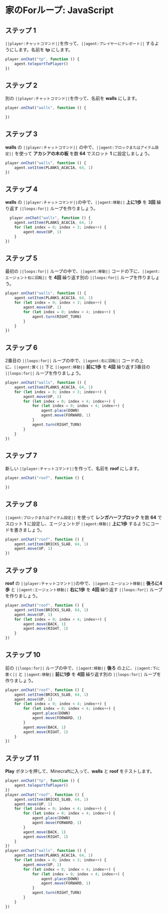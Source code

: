 # 家のForループ: JavaScript

## ステップ 1
``||player:チャットコマンド||``を作って、``||agent:プレイヤーにテレポート||`` するようにします。名前を **tp** にします。 

```javascript
player.onChat("tp", function () { 
    agent.teleportToPlayer() 
}) 
```

## ステップ 2
別の ``||player:チャットコマンド||``を作って、名前を **walls** にします。

```javascript
player.onChat("walls", function () { 
 
}) 
```

## ステップ 3
**walls** の ``||player:チャットコマンド||`` の中で、``||agent:ブロックまたはアイテム設定||`` を使って **アカシアの木の板** を数 **64** でスロット **1** に設定しましょう。

```javascript
player.onChat("walls", function () { 
    agent.setItem(PLANKS_ACACIA, 64, 1) 
}) 
```

## ステップ 4
**walls** の ``||player:チャットコマンド||``の中で、``||agent:移動||`` **上に1歩** を **3回** 繰り返す ``||loops:for||`` ループを作りましょう。

```javascript
  player.onChat("walls", function () { 
    agent.setItem(PLANKS_ACACIA, 64, 1) 
    for (let index = 0; index < 3; index++) { 
        agent.move(UP, 1) 
    } 
}) 
```

## ステップ 5
最初の ``||loops:for||`` ループの中で、``||agent:移動||`` コードの下に、``||agent:エージェント右に回転||`` を **4回** 繰り返す別の ``||loops:for||`` ループを作りましょう。

```javascript
player.onChat("walls", function () { 
    agent.setItem(PLANKS_ACACIA, 64, 1) 
    for (let index = 0; index < 3; index++) { 
        agent.move(UP, 1) 
        for (let index = 0; index < 4; index++) { 
            agent.turn(RIGHT_TURN) 
        } 
    } 
}) 
```

## ステップ 6
2番目の ``||loops:for||`` ループの中で、``||agent:右に回転||`` コードの上に、``||agent:置く||`` 下と ``||agent:移動||`` **前に1歩** を **4回** 繰り返す3番目の ``||loops:for||`` ループを作りましょう。

```javascript
player.onChat("walls", function () { 
    agent.setItem(PLANKS_ACACIA, 64, 1) 
    for (let index = 0; index < 3; index++) { 
        agent.move(UP, 1) 
        for (let index = 0; index < 4; index++) { 
            for (let index = 0; index < 4; index++) { 
                agent.place(DOWN) 
                agent.move(FORWARD, 1) 
            } 
            agent.turn(RIGHT_TURN) 
        } 
    } 
}) 
```

## ステップ 7
新しい ``||player:チャットコマンド||``を作って、名前を **roof** にします。   

```javascript
player.onChat("roof", function () { 
 
}) 
```

## ステップ 8
``||agent:ブロックまたはアイテム設定||`` を使って **レンガハーフブロック** を数 **64** でスロット **1** に設定し、エージェントが ``||agent:移動||`` **上に1歩** するようにコードを書きましょう。

```javascript
player.onChat("roof", function () { 
    agent.setItem(BRICKS_SLAB, 64, 1) 
    agent.move(UP, 1) 
}) 
```

## ステップ 9
**roof** の ``||player:チャットコマンド||``の中で、``||agent:エージェント移動||`` **後ろに4歩** と ``||agent:エージェント移動||`` **右に1歩** を **4回** 繰り返す ``||loops:for||`` ループを作りましょう。  
	
```javascript
player.onChat("roof", function () { 
    agent.setItem(BRICKS_SLAB, 64, 1) 
    agent.move(UP, 1) 
    for (let index = 0; index < 4; index++) { 
        agent.move(BACK, 1) 
        agent.move(RIGHT, 1) 
    } 
}) 
```

## ステップ 10
前の ``||loops:for||`` ループの中で、``||agent:移動||`` **後ろ** の上に、``||agent:下に置く||`` と ``||agent:移動||`` **前に1歩** を **4回** 繰り返す別の ``||loops:for||`` ループを作りましょう。

```javascript
player.onChat("roof", function () { 
    agent.setItem(BRICKS_SLAB, 64, 1) 
    agent.move(UP, 1) 
    for (let index = 0; index < 4; index++) { 
        for (let index = 0; index < 4; index++) { 
            agent.place(DOWN) 
            agent.move(FORWARD, 1) 
        } 
        agent.move(BACK, 1) 
        agent.move(RIGHT, 1) 
    } 
}) 
```

## ステップ 11
**Play** ボタンを押して、Minecraftに入って、**walls** と **roof** をテストします。

```javascript
player.onChat("tp", function () {
    agent.teleportToPlayer()
})
player.onChat("roof", function () {
    agent.setItem(BRICKS_SLAB, 64, 1)
    agent.move(UP, 1)
    for (let index = 0; index < 4; index++) {
        for (let index = 0; index < 4; index++) {
            agent.place(DOWN)
            agent.move(FORWARD, 1)
        }
        agent.move(BACK, 1)
        agent.move(RIGHT, 1)
    }
})
player.onChat("walls", function () {
    agent.setItem(PLANKS_ACACIA, 64, 1)
    for (let index = 0; index < 3; index++) {
        agent.move(UP, 1)
        for (let index = 0; index < 4; index++) {
            for (let index = 0; index < 4; index++) {
                agent.place(DOWN)
                agent.move(FORWARD, 1)
            }
            agent.turn(RIGHT_TURN)
        }
    }
})
```

